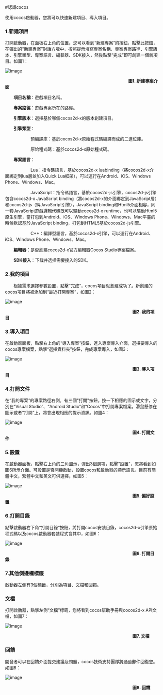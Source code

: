 #認識cocos

使用cocos啟動器，您將可以快速新建項目、導入項目。

### 1.新建項目 ###

打開啟動器，在面板右上角的位置，您可以看到“新建專案”的按鈕，點擊此按鈕，在彈出的“新建專案”對話方塊中，按照提示填寫專案名稱、專案專案路徑、引擎版本、引擎類型、專案語言、編輯器、SDK接入，然後點擊“完成”即可創建一個新項目。如圖1：

![image](res_tw/image0001.png)

&emsp;&emsp;&emsp;&emsp;&emsp;&emsp;&emsp;&emsp;&emsp;&emsp;&emsp;&emsp;&emsp;&emsp;&emsp;&emsp;&emsp;&emsp;&emsp;&emsp;&emsp;&emsp;&emsp;&emsp;&emsp;&emsp;&emsp;&emsp;&emsp;**圖1. 新建專案介面**

&emsp;&emsp;**項目名稱**：遊戲項目名稱。

&emsp;&emsp;**專案路徑**：遊戲專案所在的路徑。

&emsp;&emsp;**引擎版本**：選擇基於哪個cocos2d-x的版本創建項目。

&emsp;&emsp;**引擎類型**：
         
&emsp;&emsp;&emsp;&emsp;&emsp;&emsp;預編譯庫：基於cocos2d-x原始程式碼編譯而成的二進位庫。

&emsp;&emsp;&emsp;&emsp;&emsp;&emsp;原始程式碼：基於cocos2d-x原始程式碼。

&emsp;&emsp;**專案語言**：

&emsp;&emsp;&emsp;&emsp;&emsp;&emsp;Lua：指令碼語言，基於cocos2d-x luabinding（將cocos2d-x介面綁定到lua層並加入Quick Lua框架），可以運行在Android、iOS、Windows Phone、Windows、Mac。

&emsp;&emsp;&emsp;&emsp;&emsp;&emsp;JavaScript：指令碼語言，基於cocos2d-js引擎，cocos2d-js引擎包含cocos2d-x JavaScript binding（將cocos2d-x的介面綁定到JavaScript層）和cocos2d-js（純JavaScript引擎），JavaScript binding和Html5介面相容，同一套JavaScript遊戲邏輯代碼既可以驅動cocos2d-x runtime，也可以驅動Html5原生引擎，當打包到Android、iOS、Windows Phone、Windows、Mac平臺的時候默認基於JavaScript binding，打包到HTML5基於cocos2d-js引擎。

&emsp;&emsp;&emsp;&emsp;&emsp;&emsp;C++：編譯型語言，基於cocos2d-x引擎，可以運行在Android、iOS、Windows Phone、Windows、Mac。

&emsp;&emsp;**編輯器**：是否創建cocos2d-x官方編輯器Cocos Studio專案檔案。

&emsp;&emsp;**SDK接入**：下载并选择需要接入的SDK。

### 2.我的項目 ###

&emsp;&emsp;根據需求選擇參數設置，點擊“完成”，cocos項目就創建成功了。新創建的cocos項目將被添加到“最近打開專案”，如圖2：

![image](res_tw/image0002.png)

&emsp;&emsp;&emsp;&emsp;&emsp;&emsp;&emsp;&emsp;&emsp;&emsp;&emsp;&emsp;&emsp;&emsp;&emsp;&emsp;&emsp;&emsp;&emsp;&emsp;&emsp;&emsp;&emsp;&emsp;&emsp;&emsp;&emsp;&emsp;&emsp;&emsp;**圖2. 我的項目** 

### 3.導入項目 ###

在啟動器面板，點擊右上角的“導入專案”按鈕，進入專案導入介面，選擇要導入的cocos專案檔案，點擊“選擇資料夾”按鈕，完成專案導入，如圖3：
    
![image](res_tw/image0008.png)

&emsp;&emsp;&emsp;&emsp;&emsp;&emsp;&emsp;&emsp;&emsp;&emsp;&emsp;&emsp;&emsp;&emsp;&emsp;&emsp;&emsp;&emsp;&emsp;&emsp;&emsp;&emsp;&emsp;&emsp;&emsp;&emsp;&emsp;&emsp;&emsp;&emsp;**圖3. 導入項目** 

### 4.打開文件 ###
在“我的專案”的專案路徑右側，有三個"打開"按鈕。按一下相應的圖示或文字，分別在“Visual Studio”、“Android Studio”和“Cocos”中打開專案檔案。滑鼠懸停在圖示或者“打開”上，將會出現相應的提示資訊。如圖4：

![image](res_tw/image0010.png)

&emsp;&emsp;&emsp;&emsp;&emsp;&emsp;&emsp;&emsp;&emsp;&emsp;&emsp;&emsp;&emsp;&emsp;&emsp;&emsp;&emsp;&emsp;&emsp;&emsp;&emsp;&emsp;&emsp;&emsp;&emsp;&emsp;&emsp;&emsp;&emsp;&emsp;**圖4. 打開文件** 

### 5.設置 ###
在啟動器面板，點擊右上角的三角圖示，彈出3個選項，點擊“設置”，您將看到如圖6所示介面。可設置是否開機啟動，設置cocos和啟動器的顯示語言。目前有簡體中文，繁體中文和英文可供選擇，如圖5：

![image](res_tw/image0011.png)

&emsp;&emsp;&emsp;&emsp;&emsp;&emsp;&emsp;&emsp;&emsp;&emsp;&emsp;&emsp;&emsp;&emsp;&emsp;&emsp;&emsp;&emsp;&emsp;&emsp;&emsp;&emsp;&emsp;&emsp;&emsp;&emsp;&emsp;&emsp;&emsp;&emsp;**圖5. 偏好設置** 

### 6.打開目錄 ###

點擊啟動器右下角“打開目錄”按鈕，將打開cocos安裝目錄，cocos2d-x引擎原始程式碼以及cocos啟動器套裝程式含其中，如圖6：

![image](res_tw/image0012.png)

&emsp;&emsp;&emsp;&emsp;&emsp;&emsp;&emsp;&emsp;&emsp;&emsp;&emsp;&emsp;&emsp;&emsp;&emsp;&emsp;&emsp;&emsp;&emsp;&emsp;&emsp;&emsp;&emsp;&emsp;&emsp;&emsp;&emsp;&emsp;&emsp;&emsp;**圖6. 打開目錄** 

### 7.其他側邊欄標籤 ###

啟動器左側有3個標籤，分別為項目、文檔和回饋。

### 文檔 ###

打開啟動器，點擊左側“文檔”標籤，您將看到cocos幫助手冊與cocos2d-x API文檔，如圖7：

![image](res_tw/image0013.png)

&emsp;&emsp;&emsp;&emsp;&emsp;&emsp;&emsp;&emsp;&emsp;&emsp;&emsp;&emsp;&emsp;&emsp;&emsp;&emsp;&emsp;&emsp;&emsp;&emsp;&emsp;&emsp;&emsp;&emsp;&emsp;&emsp;&emsp;&emsp;&emsp;&emsp;**圖7. 文檔** 

### 回饋 ###

開發者可以在回饋介面提交建議及問題，cocos技術支持團隊將通過郵件回復您。如圖8：

![image](res_tw/image0017.png)

&emsp;&emsp;&emsp;&emsp;&emsp;&emsp;&emsp;&emsp;&emsp;&emsp;&emsp;&emsp;&emsp;&emsp;&emsp;&emsp;&emsp;&emsp;&emsp;&emsp;&emsp;&emsp;&emsp;&emsp;&emsp;&emsp;&emsp;&emsp;&emsp;&emsp;**圖8. 回饋**
